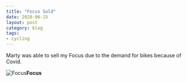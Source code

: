 ```yaml
---
title: "Focus Sold"
date: 2020-06-15
layout: post
category: blog
tags:
- cycling
---
```


Marty was able to sell my Focus due to the demand for bikes because of Covid.
<!--more-->
![Focus](/images/2012/cayo/40D_6567.jpg)**Focus**


